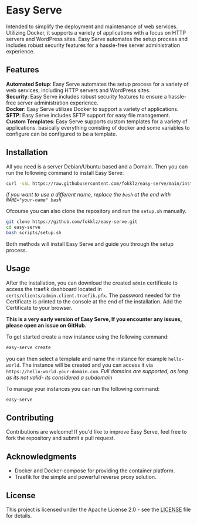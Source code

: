 # Easy Serve

Intended to simplify the deployment and maintenance of web services. Utilizing Docker, it supports a variety of applications with a focus on HTTP servers and WordPress sites. Easy Serve automates the setup process and includes robust security features for a hassle-free server administration experience.

## Features

**Automated Setup**: Easy Serve automates the setup process for a variety of web services, including HTTP servers and WordPress sites.<br>
**Security**: Easy Serve includes robust security features to ensure a hassle-free server administration experience.<br>
**Docker**: Easy Serve utilizes Docker to support a variety of applications.<br>
**SFTP**: Easy Serve includes SFTP support for easy file management.<br>
**Custom Templates**: Easy Serve supports custom templates for a variety of applications. basically everything conisting of docker and some variables to configure can be configured to be a template.

## Installation

All you need is a server Debian/Ubuntu based and a Domain. Then you can run the following command to install Easy Serve:

```bash 
curl -sSL https://raw.githubusercontent.com/fokklz/easy-serve/main/install.sh | bash
```

*if you want to use a different name, replace the `bash` at the end with `NAME="your-name" bash`*

Ofcourse you can also clone the repository and run the `setup.sh` manually.

```bash
git clone https://github.com/fokklz/easy-serve.git
cd easy-serve
bash scripts/setup.sh
```

Both methods will install Easy Serve and guide you through the setup process.

## Usage

After the installation, you can download the created `admin` certificate to access the traefik dashboard located in `certs/clients/admin.client.traefik.pfx`. The password needed for the Certificate is printed to the console at the end of the installation. Add the Certificate to your browser.

**This is a very early version of Easy Serve, If you encounter any issues, please open an issue on GitHub.**

To get started create a new instance using the following command:
```bash
easy-serve create
```

you can then select a template and name the instance for example `hello-world`. The instance will be created and you can access it via `https://hello-world.your-domain.com`.
*Full domains are supported, as long as its not valid- its considered a subdomain*

To manage your instances you can run the following command:
```bash
easy-serve
```

## Contributing

Contributions are welcome! If you'd like to improve Easy Serve, feel free to fork the repository and submit a pull request.

## Acknowledgments

- Docker and Docker-compose for providing the container platform.
- Traefik for the simple and powerful reverse proxy solution.

## License

This project is licensed under the Apache License 2.0 - see the [LICENSE](LICENSE) file for details.